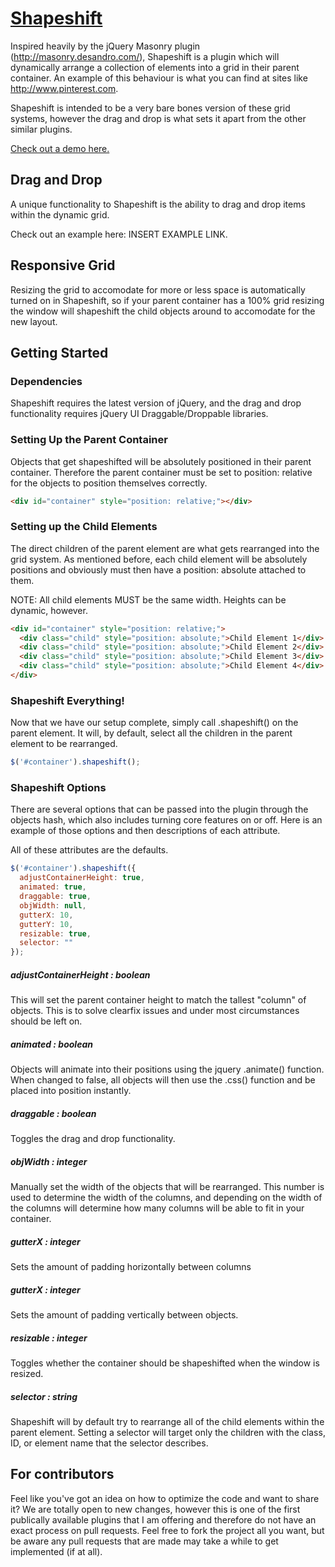 [Shapeshift](http://mcpants.github.com/jquery.shapeshift/)
==========

Inspired heavily by the jQuery Masonry plugin (http://masonry.desandro.com/), Shapeshift is a plugin which will dynamically arrange a collection of elements into a grid in their parent container. An example of this behaviour is what you can find at sites like http://www.pinterest.com.

Shapeshift is intended to be a very bare bones version of these grid systems, however the drag and drop is what sets it apart from the other similar plugins.

[Check out a demo here.](http://mcpants.github.com/jquery.shapeshift/)

## Drag and Drop

A unique functionality to Shapeshift is the ability to drag and drop items within the dynamic grid.

Check out an example here: INSERT EXAMPLE LINK.

## Responsive Grid

Resizing the grid to accomodate for more or less space is automatically turned on in Shapeshift, so if your parent container has a 100% grid resizing the window will shapeshift the child objects around to accomodate for the new layout.

## Getting Started

### Dependencies

Shapeshift requires the latest version of jQuery, and the drag and drop functionality requires jQuery UI Draggable/Droppable libraries.

### Setting Up the Parent Container

Objects that get shapeshifted will be absolutely positioned in their parent container. Therefore the parent container must be set to position: relative for the objects to position themselves correctly.

```html
<div id="container" style="position: relative;"></div>
```

### Setting up the Child Elements

The direct children of the parent element are what gets rearranged into the grid system. As mentioned before, each child element will be absolutely positions and obviously must then have a position: absolute attached to them.

NOTE: All child elements MUST be the same width. Heights can be dynamic, however.

```html
<div id="container" style="position: relative;">
  <div class="child" style="position: absolute;">Child Element 1</div>
  <div class="child" style="position: absolute;">Child Element 2</div>
  <div class="child" style="position: absolute;">Child Element 3</div>
  <div class="child" style="position: absolute;">Child Element 4</div>
</div>
```

### Shapeshift Everything!

Now that we have our setup complete, simply call .shapeshift() on the parent element. It will, by default, select all the children in the parent element to be rearranged.

```javascript
$('#container').shapeshift();
```

### Shapeshift Options

There are several options that can be passed into the plugin through the objects hash, which also includes turning core features on or off. Here is an example of those options and then descriptions of each attribute.

All of these attributes are the defaults.

```javascript
$('#container').shapeshift({
  adjustContainerHeight: true,
  animated: true,
  draggable: true,
  objWidth: null,
  gutterX: 10,
  gutterY: 10,
  resizable: true,
  selector: ""
});
```
##### adjustContainerHeight : boolean

This will set the parent container height to match the tallest "column" of objects. This is to solve clearfix issues and under most circumstances should be left on.

##### animated : boolean

Objects will animate into their positions using the jquery .animate() function. When changed to false, all objects will then use the .css() function and be placed into position instantly.

##### draggable : boolean

Toggles the drag and drop functionality.

##### objWidth : integer

Manually set the width of the objects that will be rearranged. This number is used to determine the width of the columns, and depending on the width of the columns will determine how many columns will be able to fit in your container.

##### gutterX : integer

Sets the amount of padding horizontally between columns

##### gutterX : integer

Sets the amount of padding vertically between objects.

##### resizable : integer

Toggles whether the container should be shapeshifted when the window is resized.

##### selector : string

Shapeshift will by default try to rearrange all of the child elements within the parent element. Setting a selector will target only the children with the class, ID, or element name that the selector describes.

## For contributors

Feel like you've got an idea on how to optimize the code and want to share it? We are totally open to new changes, however this is one of the first publically available plugins that I am offering and therefore do not have an exact process on pull requests. Feel free to fork the project all you want, but be aware any pull requests that are made may take a while to get implemented (if at all).
